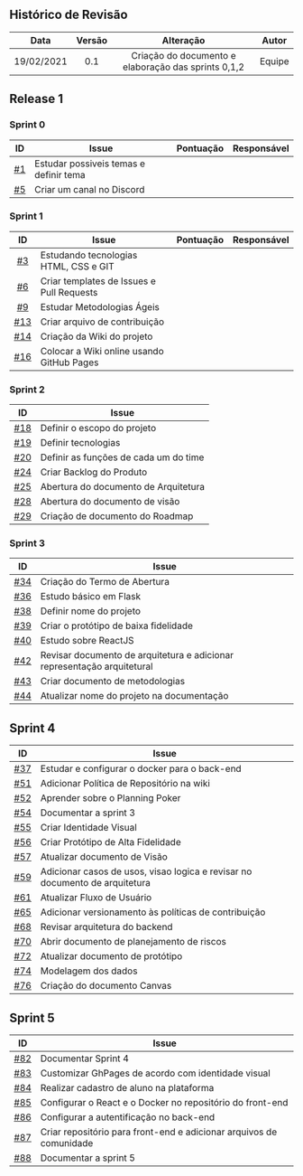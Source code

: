 ## Histórico de Revisão

|Data|Versão|Alteração|Autor|
|:-:|:-:|:-:|:-:|
| 19/02/2021 |   0.1  | Criação do documento e elaboração das sprints 0,1,2 | Equipe|


## Release 1

### Sprint 0
| ID | Issue | Pontuação | Responsável|
|:--:| ------- | :----: | :----: |
| [#1](https://github.com/fga-eps-mds/2020.2-Anunbis/issues/1) | Estudar possiveis temas e definir tema
| [#5](https://github.com/fga-eps-mds/2020.2-Anunbis/issues/5) | Criar um canal no Discord


### Sprint 1
 ID | Issue | Pontuação | Responsável|
|:--:| ------- | :----: | :----: |
| [#3](https://github.com/fga-eps-mds/2020.2-Anunbis/issues/3) | Estudando tecnologias HTML, CSS e GIT
| [#6](https://github.com/fga-eps-mds/2020.2-Anunbis/issues/6)  |  Criar templates de Issues e Pull Requests
| [#9](https://github.com/fga-eps-mds/2020.2-Anunbis/issues/9) | Estudar Metodologias Ágeis
| [#13](https://github.com/fga-eps-mds/2020.2-Anunbis/issues/13) | Criar arquivo de contribuição
| [#14](https://github.com/fga-eps-mds/2020.2-Anunbis/issues/14) | Criação da Wiki do projeto
| [#16](https://github.com/fga-eps-mds/2020.2-Anunbis/issues/16) | Colocar a Wiki online usando GitHub Pages




### Sprint 2
| ID | Issue |
|:--:| ------- |
| [#18](https://github.com/fga-eps-mds/2020.2-Anunbis/issues/18) | Definir o escopo do projeto
| [#19](https://github.com/fga-eps-mds/2020.2-Anunbis/issues/19) | Definir tecnologias
| [#20](https://github.com/fga-eps-mds/2020.2-Anunbis/issues/20) | Definir as funções de cada um do time
| [#24](https://github.com/fga-eps-mds/2020.2-Anunbis/issues/24) | Criar Backlog do Produto 
| [#25](https://github.com/fga-eps-mds/2020.2-Anunbis/issues/25) | Abertura do documento de Arquitetura
| [#28](https://github.com/fga-eps-mds/2020.2-Anunbis/issues/28) | Abertura do documento de visão
| [#29](https://github.com/fga-eps-mds/2020.2-Anunbis/issues/29) | Criação de documento do Roadmap 

### Sprint 3

| ID | Issue |
|:--:| ------- |
| [#34](https://github.com/fga-eps-mds/2020.2-Anunbis/issues/34)  | Criação do Termo de Abertura
| [#36](https://github.com/fga-eps-mds/2020.2-Anunbis/issues/36)  | Estudo básico em Flask
| [#38](https://github.com/fga-eps-mds/2020.2-Anunbis/issues/38) | Definir nome do projeto
| [#39](https://github.com/fga-eps-mds/2020.2-Anunbis/issues/39) | Criar o protótipo de baixa fidelidade
| [#40](https://github.com/fga-eps-mds/2020.2-Anunbis/issues/40) | Estudo sobre ReactJS
| [#42](https://github.com/fga-eps-mds/2020.2-Anunbis/issues/42) | Revisar documento de arquitetura e adicionar representação arquitetural
| [#43](https://github.com/fga-eps-mds/2020.2-Anunbis/issues/43)  | Criar documento de metodologias
| [#44](https://github.com/fga-eps-mds/2019.2-arbc/issues/44) | Atualizar nome do projeto na documentação

## Sprint 4
| ID | Issue |
|:--:| ------- |
| [#37](https://github.com/fga-eps-mds/2020.2-Anunbis/issues/37) | Estudar e configurar o docker para o back-end
| [#51](https://github.com/fga-eps-mds/2020.2-Anunbis/issues/51) | Adicionar Política de Repositório na wiki
| [#52](https://github.com/fga-eps-mds/2020.2-Anunbis/issues/52) | Aprender sobre o Planning Poker
| [#54](https://github.com/fga-eps-mds/2020.2-Anunbis/issues/54) | Documentar a sprint 3
| [#55](https://github.com/fga-eps-mds/2020.2-Anunbis/issues/55) | Criar Identidade Visual
| [#56](https://github.com/fga-eps-mds/2020.2-Anunbis/issues/56) | Criar Protótipo de Alta Fidelidade
| [#57](https://github.com/fga-eps-mds/2020.2-Anunbis/issues/57) | Atualizar documento de Visão
| [#59](https://github.com/fga-eps-mds/2020.2-Anunbis/issues/59) | Adicionar casos de usos, visao logica e revisar no documento de arquitetura
| [#61](https://github.com/fga-eps-mds/2020.2-Anunbis/issues/61) | Atualizar Fluxo de Usuário
| [#65](https://github.com/fga-eps-mds/2020.2-Anunbis/issues/65) | Adicionar versionamento às políticas de contribuição
| [#68](https://github.com/fga-eps-mds/2020.2-Anunbis/issues/68) | Revisar arquitetura do backend
| [#70](https://github.com/fga-eps-mds/2020.2-Anunbis/issues/70) | Abrir documento de planejamento de riscos
| [#72](https://github.com/fga-eps-mds/2020.2-Anunbis/issues/72) | Atualizar documento de protótipo
| [#74](https://github.com/fga-eps-mds/2020.2-Anunbis/issues/74) | Modelagem dos dados
| [#76](https://github.com/fga-eps-mds/2020.2-Anunbis/issues/76) | Criação do documento Canvas

## Sprint 5
| ID | Issue |
|:--:| ------- |
| [#82](https://github.com/fga-eps-mds/2020.2-Anunbis/issues/82) | Documentar Sprint 4
| [#83](https://github.com/fga-eps-mds/2020.2-Anunbis/issues/83) | Customizar GhPages de acordo com identidade visual
| [#84](https://github.com/fga-eps-mds/2020.2-Anunbis/issues/84) | Realizar cadastro de aluno na plataforma
| [#85](https://github.com/fga-eps-mds/2020.2-Anunbis/issues/85) | Configurar o React e o Docker no repositório do front-end
| [#86](https://github.com/fga-eps-mds/2020.2-Anunbis/issues/86) | Configurar a autentificação no back-end
| [#87](https://github.com/fga-eps-mds/2020.2-Anunbis/issues/87) | Criar repositório para front-end e adicionar arquivos de comunidade
| [#88](https://github.com/fga-eps-mds/2020.2-Anunbis/issues/88) | Documentar a sprint 5


